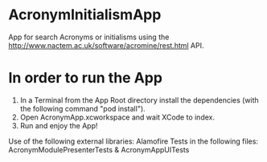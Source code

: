 # AcronymInitialismApp

App for search Acronyms or initialisms using the http://www.nactem.ac.uk/software/acromine/rest.html API.

# In order to run the App

1) In a Terminal from the App Root directory install the dependencies (with the following command "pod install").
2) Open AcronymApp.xcworkspace and wait XCode to index.
3) Run and enjoy the App!

Use of the following external libraries: Alamofire
Tests in the following files: AcronymModulePresenterTests & AcronymAppUITests
